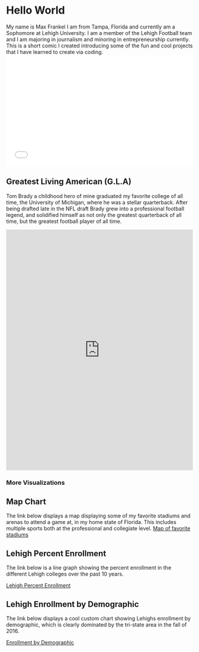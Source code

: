 <h1>Hello World</h1>
<p1>My name is Max Frankel I am from Tampa, Florida and currently am a Sophomore at Lehigh University. I am a member of the Lehigh Football team and I am majoring in journalism and minoring in entrepreneurship currently. This is a short comic I created introducing some of the fun and cool projects that I have learned to create via coding.</p1>
  
<iframe src="//www.pixton.com/embed/vzdaextt" frameborder="0" width="100%" height="300" allowfullscreen></iframe>
<br>  
<h2>Greatest Living American (G.L.A)</h2>
  
<p2>Tom Brady a childhood hero of mine graduated my favorite college of all time, the University of Michigan, where he was a stellar quarterback. After being drafted late in the NFL draft Brady grew into a professional football legend, and solidified himself as not only the greatest quarterback of all time, but the greatest football player of all time. </p2>

<iframe src='https://cdn.knightlab.com/libs/timeline3/latest/embed/index.html?source=1_MkmGi5TZvgFHLK4OnHlc7Rd0vaLiE9pCVQDLiznJu8&font=Default&lang=en&initial_zoom=2&height=650' width='100%' height='650' webkitallowfullscreen mozallowfullscreen allowfullscreen frameborder='0'></iframe>
 
 <br>
 
 <h3>More Visualizations</h3>
 
<h2>Map Chart</h2>
 
The link below displays a map displaying some of my favorite stadiums and arenas to attend a game at, in my home state of Florida. This includes multiple sports both at the professional and collegiate level.
[Map of favorite stadiums](https://maxfrankel44.github.io/Maps123.html)

<h2>Lehigh Percent Enrollment</h2>

<p4>The link below is a line graph showing the percent enrollment in the different Lehigh colleges over the past 10 years.</p4>
 
[Lehigh Percent Enrollment](https://maxfrankel44.github.io/PercentEnrollment2016.html)
 
<h2> Lehigh Enrollment by Demographic</h2>
<p5>The link below displays a cool custom chart showing Lehighs enrollment by demographic, which is clearly dominated by the tri-state area in the fall of 2016.</p5> 
 
[Enrollment by Demographic](https://maxfrankel44.github.io/LehighResidents.html)
